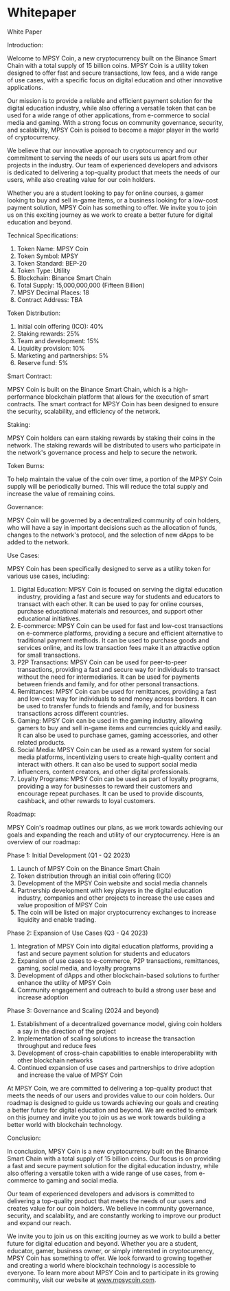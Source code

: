 # Whitepaper

White Paper


Introduction:

  Welcome to MPSY Coin, a new cryptocurrency built on the Binance Smart Chain with a total supply of 15 billion coins. MPSY Coin is a utility token designed to offer fast and secure transactions, low fees, and a wide range of use cases, with a specific focus on digital education and other innovative applications.

Our mission is to provide a reliable and efficient payment solution for the digital education industry, while also offering a versatile token that can be used for a wide range of other applications, from e-commerce to social media and gaming. With a strong focus on community governance, security, and scalability, MPSY Coin is poised to become a major player in the world of cryptocurrency.

We believe that our innovative approach to cryptocurrency and our commitment to serving the needs of our users sets us apart from other projects in the industry. Our team of experienced developers and advisors is dedicated to delivering a top-quality product that meets the needs of our users, while also creating value for our coin holders.

Whether you are a student looking to pay for online courses, a gamer looking to buy and sell in-game items, or a business looking for a low-cost payment solution, MPSY Coin has something to offer. We invite you to join us on this exciting journey as we work to create a better future for digital education and beyond.



Technical Specifications:

1.  Token Name: MPSY Coin
2.  Token Symbol: MPSY 
3.  Token Standard: BEP-20 
4.	Token Type: Utility 
5.	Blockchain: Binance Smart Chain 
6.	Total Supply: 15,000,000,000 (Fifteen Billion)
7.	MPSY Decimal Places: 18 
8.	Contract Address: TBA


Token Distribution:

1. Initial coin offering (ICO): 40%
2. Staking rewards: 25%
3. Team and development: 15%
4. Liquidity provision: 10%
5. Marketing and partnerships: 5%
6. Reserve fund: 5%


Smart Contract:

MPSY Coin is built on the Binance Smart Chain, which is a high-performance blockchain platform that allows for the execution of smart contracts. The smart contract for MPSY Coin has been designed to ensure the security, scalability, and efficiency of the network.

Staking:

MPSY Coin holders can earn staking rewards by staking their coins in the network. The staking rewards will be distributed to users who participate in the network's governance process and help to secure the network.

Token Burns:

To help maintain the value of the coin over time, a portion of the MPSY Coin supply will be periodically burned. This will reduce the total supply and increase the value of remaining coins.

Governance:

MPSY Coin will be governed by a decentralized community of coin holders, who will have a say in important decisions such as the allocation of funds, changes to the network's protocol, and the selection of new dApps to be added to the network.



Use Cases:

MPSY Coin has been specifically designed to serve as a utility token for various use cases, including:

1.	Digital Education: MPSY Coin is focused on serving the digital education industry, providing a fast and secure way for students and educators to transact with each other. It can be used to pay for online courses, purchase educational materials and resources, and support other educational initiatives.
2.	E-commerce: MPSY Coin can be used for fast and low-cost transactions on e-commerce platforms, providing a secure and efficient alternative to traditional payment methods. It can be used to purchase goods and services online, and its low transaction fees make it an attractive option for small transactions.
3.	P2P Transactions: MPSY Coin can be used for peer-to-peer transactions, providing a fast and secure way for individuals to transact without the need for intermediaries. It can be used for payments between friends and family, and for other personal transactions.
4.	Remittances: MPSY Coin can be used for remittances, providing a fast and low-cost way for individuals to send money across borders. It can be used to transfer funds to friends and family, and for business transactions across different countries.
5.	Gaming: MPSY Coin can be used in the gaming industry, allowing gamers to buy and sell in-game items and currencies quickly and easily. It can also be used to purchase games, gaming accessories, and other related products.
6.	Social Media: MPSY Coin can be used as a reward system for social media platforms, incentivizing users to create high-quality content and interact with others. It can also be used to support social media influencers, content creators, and other digital professionals.
7.	Loyalty Programs: MPSY Coin can be used as part of loyalty programs, providing a way for businesses to reward their customers and encourage repeat purchases. It can be used to provide discounts, cashback, and other rewards to loyal customers.

Roadmap:

MPSY Coin's roadmap outlines our plans, as we work towards achieving our goals and expanding the reach and utility of our cryptocurrency. Here is an overview of our roadmap:

Phase 1: Initial Development (Q1 - Q2 2023)

1.  Launch of MPSY Coin on the Binance Smart Chain
2.  Token distribution through an initial coin offering (ICO)
3.  Development of the MPSY Coin website and social media channels
4.  Partnership development with key players in the digital education industry, companies and other projects to increase the use cases and value proposition of MPSY       Coin
5.  The coin will be listed on major cryptocurrency exchanges to increase liquidity and enable trading.


Phase 2: Expansion of Use Cases (Q3 - Q4 2023)

1.	Integration of MPSY Coin into digital education platforms, providing a fast and secure payment solution for students and educators
2.	Expansion of use cases to e-commerce, P2P transactions, remittances, gaming, social media, and loyalty programs
3.	Development of dApps and other blockchain-based solutions to further enhance the utility of MPSY Coin
4.	Community engagement and outreach to build a strong user base and increase adoption


Phase 3: Governance and Scaling (2024 and beyond)

1.	Establishment of a decentralized governance model, giving coin holders a say in the direction of the project
2.	Implementation of scaling solutions to increase the transaction throughput and reduce fees
3.	Development of cross-chain capabilities to enable interoperability with other blockchain networks
4.	Continued expansion of use cases and partnerships to drive adoption and increase the value of MPSY Coin

At MPSY Coin, we are committed to delivering a top-quality product that meets the needs of our users and provides value to our coin holders. Our roadmap is      designed to guide us towards achieving our goals and creating a better future for digital education and beyond. We are excited to embark on this journey and invite you to join us as we work towards building a better world with blockchain technology.


Conclusion:

In conclusion, MPSY Coin is a new cryptocurrency built on the Binance Smart Chain with a total supply of 15 billion coins. Our focus is on providing a fast and secure payment solution for the digital education industry, while also offering a versatile token with a wide range of use cases, from e-commerce to gaming and social media.

Our team of experienced developers and advisors is committed to delivering a top-quality product that meets the needs of our users and creates value for our coin holders. We believe in community governance, security, and scalability, and are constantly working to improve our product and expand our reach.

We invite you to join us on this exciting journey as we work to build a better future for digital education and beyond. Whether you are a student, educator, gamer, business owner, or simply interested in cryptocurrency, MPSY Coin has something to offer. We look forward to growing together and creating a world where blockchain technology is accessible to everyone. To learn more about MPSY Coin and to participate in its growing community, visit our website at www.mpsycoin.com.
